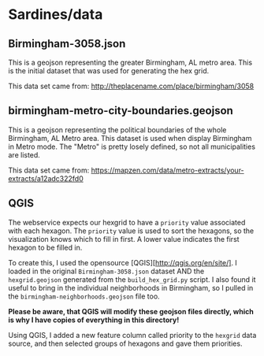 # Sardines/data

## Birmingham-3058.json

This is a geojson representing the greater Birmingham, AL metro area. This is the initial dataset that was used for generating the hex grid.

This data set came from:
http://theplacename.com/place/birmingham/3058

## birmingham-metro-city-boundaries.geojson

This is a geojson representing the political boundaries of the whole Birmingham, AL Metro area. This dataset is used when display Birmingham in Metro mode. The "Metro" is pretty losely defined, so not all municipalities are listed.

This data set came from:
https://mapzen.com/data/metro-extracts/your-extracts/a12adc322fd0

## QGIS

The webservice expects our hexgrid to have a `priority` value associated with each hexagon. The `priority` value is used to sort the hexagons, so the visualization knows which to fill in first. A lower value indicates the first hexagon to be filled in.

To create this, I used the opensource [QGIS][http://qgis.org/en/site/]. I loaded in the original `Birmingham-3058.json` dataset AND the `hexgrid.geojson` generated from the `build_hex_grid.py` script. I also found it useful to bring in the individual neighborhoods in Birmingham, so I pulled in the `birmingham-neighborhoods.geojson` file too.

**Please be aware, that QGIS will modify these geojson files directly, which is why I have copies of everything in this directory!**

Using QGIS, I added a new feature column called priority to the `hexgrid` data source, and then selected groups of hexagons and gave them priorities.
